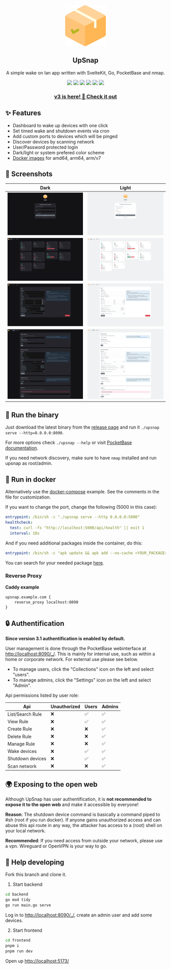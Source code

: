 <div align="center" width="100%">
    <img src="frontend/static/favicon.png" width="128" />
</div>

<div align="center" width="100%">
    <h2>UpSnap</h2>
    <p>A simple wake on lan app written with SvelteKit, Go, PocketBase and nmap.</p>
    <a target="_blank" href="https://github.com/seriousm4x/upsnap"><img src="https://img.shields.io/github/stars/seriousm4x/upsnap" /></a>
    <a target="_blank" href="https://github.com/seriousm4x/UpSnap/releases"><img src="https://img.shields.io/github/downloads/seriousm4x/upsnap/total" /></a>
    <a target="_blank" href="https://github.com/seriousm4x/UpSnap/releases"><img src="https://img.shields.io/github/go-mod/go-version/seriousm4x/UpSnap?filename=backend/go.mod" /></a>
    <a target="_blank" href="https://github.com/seriousm4x/UpSnap/releases"><img src="https://img.shields.io/github/v/release/seriousm4x/upsnap?display_name=tag" /></a>
    <a target="_blank" href="https://github.com/seriousm4x/UpSnap/actions"><img src="https://github.com/seriousm4x/upsnap/actions/workflows/deploy.yml/badge.svg?event=push" /></a>
    <a target="_blank" href="https://github.com/seriousm4x/UpSnap/commits/master"><img src="https://img.shields.io/github/last-commit/seriousm4x/upsnap" /></a>
    <h3><a href="https://github.com/seriousm4x/UpSnap/releases/tag/3.0.0">v3 is here! 🤩 Check it out</a></h3>
</div>

## ✨ Features

- Dashboard to wake up devices with one click
- Set timed wake and shutdown events via cron
- Add custom ports to devices which will be pinged
- Discover devices by scanning network
- User/Password protected login
- Dark/light or system prefered color scheme
- [Docker images](https://github.com/seriousm4x/UpSnap/pkgs/container/upsnap) for amd64, arm64, arm/v7

## 📸 Screenshots

| Dark                           | Light                           |
| ------------------------------ | ------------------------------- |
| ![](/assets/login_dark.png)    | ![](/assets/login_light.png)    |
| ![](/assets/home_dark.png)     | ![](/assets/home_light.png)     |
| ![](/assets/device_dark.png)   | ![](/assets/device_light.png)   |
| ![](/assets/settings_dark.png) | ![](/assets/settings_light.png) |

## 🚀 Run the binary

Just download the latest binary from the [release page](https://github.com/seriousm4x/UpSnap/releases) and run it `./upsnap serve --http=0.0.0.0:8090`.

For more options check `./upsnap --help` or visit [PocketBase documentation](https://pocketbase.io/docs).

If you need network discovery, make sure to have `nmap` installed and run upsnap as root/admin.

## 🐳 Run in docker

Alternatively use the [docker-compose](docker-compose.yml) example. See the comments in the file for customization.

If you want to change the port, change the following (5000 in this case):

```yml
entrypoint: /bin/sh -c "./upsnap serve --http 0.0.0.0:5000"
healthcheck:
  test: curl -fs "http://localhost:5000/api/health" || exit 1
  interval: 10s
```

And if you need additional packages inside the container, do this:

```yml
entrypoint: /bin/sh -c "apk update && apk add --no-cache <YOUR_PACKAGE> && rm -rf /var/cache/apk/* && ./upsnap serve --http 0.0.0.0:8090"
```

You can search for your needed package [here](https://pkgs.alpinelinux.org/packages).

### Reverse Proxy

**Caddy example**

```
upsnap.example.com {
    reverse_proxy localhost:8090
}
```

## 🔒 Authentification

**Since version 3.1 authentification is enabled by default.**

User management is done through the PocketBase webinterface at [http://localhost:8090/\_/](http://localhost:8090/_/). This is mainly for internal use, such as within a home or corporate network. For external use please see below.

- To manage users, click the "Collections" icon on the left and select "users".
- To manage admins, click the "Settings" icon on the left and select "Admin".

Api permissions listed by user role:

| Api              | Unauthorized | Users | Admins |
| ---------------- | ------------ | ----- | ------ |
| List/Search Rule | ❌           | ✅    | ✅     |
| View Rule        | ❌           | ✅    | ✅     |
| Create Rule      | ❌           | ❌    | ✅     |
| Delete Rule      | ❌           | ❌    | ✅     |
| Manage Rule      | ❌           | ❌    | ✅     |
| Wake devices     | ❌           | ✅    | ✅     |
| Shutdown devices | ❌           | ✅    | ✅     |
| Scan network     | ❌           | ❌    | ✅     |

## 🌍 Exposing to the open web

Although UpSnap has user authentification, it is **not recommended to expose it to the open web** and make it accessible by everyone!

**Reason**: The shutdown device command is basically a command piped to #sh (root if you run docker). If anyone gains unauthorized access and can abuse this api route in any way, the attacker has access to a (root) shell on your local network.

**Recommended**: If you need access from outside your network, please use a vpn. Wireguard or OpenVPN is your way to go.

## 🔧 Help developing

Fork this branch and clone it.

1. Start backend

```sh
cd backend
go mod tidy
go run main.go serve
```

Log in to [http://localhost:8090/\_/](http://localhost:8090/_/), create an admin user and add some devices.

2. Start frontend

```sh
cd frontend
pnpm i
pnpm run dev
```

Open up [http://localhost:5173/](http://localhost:5173/)
